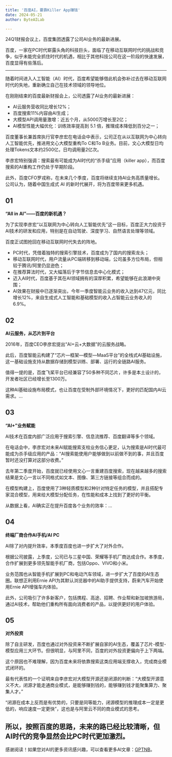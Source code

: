 ```yaml
---
title: '百度AI，要靠Killer App赚钱'
date: 2024-05-21
author: ByteAILab

---
```


24Q1财报会议上，百度集团透露了公司AI业务的最新进展。

百度，一家在PC时代崭露头角的科技巨头，面临了在移动互联网时代的挑战和竞争，似乎未能完全抓住时代的机遇，相比于其他科技公司在这一阶段的快速发展，百度显得有些落后。

---


随着时间进入人工智能（AI）时代，百度希望能够借此机会弥补过去在移动互联网时代的失地，重新确立自己在技术领域的领导地位。

在刚刚结束的百度最新财报会上，公司透露了AI业务的最新进展：

- AI云服务营收同比增长12%；
- 百度搜索11%内容由AI生成；
- 大模型API调用量激增：近五个月，从5000万增长至2亿；
- AI模型性能大幅优化：训练效率提高到 5.1 倍，推理成本降低到百分之一；

百度董事长兼首席执行官李彦宏在电话会中表示，公司正在从以互联网为中心转向人工智能优先，推进用文心大模型重构To C和To B业务。目前，文心大模型日均处理Tokens文本约2500亿，日均调用量2亿次。

李彦宏特别强调：搜索最有可能成为AI时代的“杀手级”应用（killer app），而百度搜索的AI重构工作仍处于早期阶段。

此外，百度CFO罗戎称，在未来几个季度，百度将继续支持AI业务高质量增长。公司认为，随着中国生成式 AI 的新时代展开，将为百度带来更多机遇。

## 01

**“All in AI”——百度的新机遇？**

为了实现李彦宏“以互联网为中心转向人工智能优先”这一目标，百度正大力投资于AI技术的研发和应用，特别是在自动驾驶、深度学习、自然语言处理等领域。

百度正试图抢回在移动互联网时代失去的阵地。

- PC时代，凭借着独特的搜索引擎技术，百度成为了国内的搜索龙头；
- 移动互联网时代，用户流量从PC端转移到移动端，公司虽多方位布局，但相较于腾讯/阿里仍显逊色；
- 在推荐算法时代，又大幅落后于字节信息去中心化模式；
- 迈入AI时代，百度基于其在AI领域拥有的深厚积累，希望能够在此浪潮中突围；
- AI效果在财报中已逐渐突出，今年一季度智能云业务的收入达到47亿元，同比增长12%，来自生成式人工智能和基础模型的收入占智能云业务收入的6.9%。

## 02

**AI云服务，从芯片到平台**

2016年，百度CEO李彦宏提出“AI+云+大数据”的云服务战略。

此后，百度智能云构建了“芯片—框架—模型—MaaS平台”的全栈式AI基础设施，这一基础设施支持从数据存储到模型训练、部署、运行的全链路AI服务。   

值得一提的是，百度飞桨平台已经兼容了50多种不同芯片，许多是本土设计的，开发者社区已经增长至1300万。

这种AI基础设施布局模式，也让百度在受制外部环境情况下，更好的匹配国内AI云需求。...

## 03

**“AI+”业务赋能**

AI技术在百度内部广泛应用于搜索引擎、信息流推荐、百度翻译等多个领域。

在电话会中，李彦宏对未来AI赋能搜索支柱业务信心更足，认为搜索是AI时代最可能成为杀手级应用的产品：“AI搜索能使用户能够做到以前做不到的事，并且百度暂时还没打算对这部分收费。”

去年第二季度开始，百度就已经使用文心一言重建百度搜索，现在越来越多的搜索结果是文心一言以不同格式如文本、图像、第三方链接等组合而成的。

在模型构建上，百度使用了3种轻质模型和2种针对特定任务的模型，并且搭配专家混合模型，用来给大模型分配任务，在性能和成本上找到了更好的平衡。

从数据上看，AI确实正在提升百度各个业务的效率：...

## 04

**终端厂商合作AI手机/AI PC**

AI除了对内提升效率，本季度百度也进一步扩大了对外合作。

根据公司披露，上季度，公司已与三星中国、荣耀等手机厂商达成合作。本季度，合作扩展到更多领先智能手机厂商，包括Oppo、VIVO和小米。

业务范围也从智能手机扩展到PC和电动汽车领域，进一步扩大了百度的AI生态圈。联想正利用Ernie API为其默认浏览器中的AI助手提供支持，蔚来汽车开始使用Ernie API增强车内体验。

此外，公司吸引了许多新客户，包括携程、高途、招聘、作业帮和新加坡旅游局，通过AI技术，帮助他们重构所有面向消费者的产品，以提供更好的用户体验。

## 05

**对外投资**

除了自主研发，百度也通过对外投资来不断扩展自家的AI生态，覆盖了芯片-模型-模型应用三大环节。但很明显，与阿里不同，百度的对外投资更偏向于上下两端。

这个原因也不难理解，因为百度未来将依靠搜索这类应用端支撑收入，完成商业模式闭环的。

最有代表性的一个证明来自李彦宏对大模型开源还是闭源的判断：“大模型开源意义不大，闭源才能走通商业模式，是能够赚到钱的，能够赚到钱才能聚集算力、聚集人才。”

“闭源在成本上反而是有优势的，只要是同等能力，闭源模型的推理成本一定是更低的，响应速度一定更快”，这也是与阿里云不同的商业模式的思考。

所以，按照百度的思路，未来的路已经比较清晰，但AI时代的竞争显然会比PC时代更加激烈。
---
感谢阅读！如果您对AI的更多资讯感兴趣，可以查看更多AI文章：[GPTNB](https://gptnb.com)。